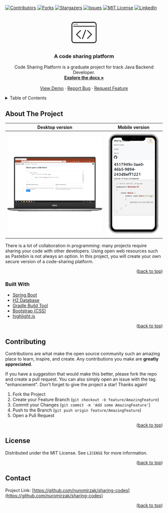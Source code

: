 <div id="top"></div>
<!--
*** Thanks for checking out the Best-README-Template. If you have a suggestion
*** that would make this better, please fork the repo and create a pull request
*** or simply open an issue with the tag "enhancement".
*** Don't forget to give the project a star!
*** Thanks again! Now go create something AMAZING! :D
-->



<!-- PROJECT SHIELDS -->
<!--
*** I'm using markdown "reference style" links for readability.
*** Reference links are enclosed in brackets [ ] instead of parentheses ( ).
*** See the bottom of this document for the declaration of the reference variables
*** for contributors-url, forks-url, etc. This is an optional, concise syntax you may use.
*** https://www.markdownguide.org/basic-syntax/#reference-style-links
-->
[![Contributors][contributors-shield]][contributors-url]
[![Forks][forks-shield]][forks-url]
[![Stargazers][stars-shield]][stars-url]
[![Issues][issues-shield]][issues-url]
[![MIT License][license-shield]][license-url]
[![LinkedIn][linkedin-shield]][linkedin-url]



<!-- PROJECT LOGO -->
<br />
<div align="center">
  <a href="https://github.com/nuromirzak/sharing-codes">
    <img src="readme-images/code-pngrepo-com.png" alt="Logo" width="80" height="80">
  </a>

<h3 align="center">A code sharing platform</h3>

  <p align="center">
    Code Sharing Platform is a graduate project for track Java Backend Developer. 
    <br />
    <a href="https://github.com/nuromirzak/sharing-codes"><strong>Explore the docs »</strong></a>
    <br />
    <br />
    <a href="https://github.com/nuromirzak/sharing-codes">View Demo</a>
    ·
    <a href="https://github.com/nuromirzak/sharing-codes/issues">Report Bug</a>
    ·
    <a href="https://github.com/nuromirzak/sharing-codes/issues">Request Feature</a>
  </p>
</div>



<!-- TABLE OF CONTENTS -->
<details>
  <summary>Table of Contents</summary>
  <ol>
    <li>
      <a href="#about-the-project">About The Project</a>
      <ul>
        <li><a href="#built-with">Built With</a></li>
      </ul>
    </li>
    <li><a href="#contributing">Contributing</a></li>
    <li><a href="#license">License</a></li>
    <li><a href="#contact">Contact</a></li>
  </ol>
</details>



<!-- ABOUT THE PROJECT -->

## About The Project

| Desktop version                      | Mobile version                     |
|--------------------------------------|------------------------------------|
| ![Dell XPS 13][product-screenshot-1] | ![iPhone XR][product-screenshot-2] |

There is a lot of collaboration in programming: many projects require sharing your code with other developers. Using
open web resources such as Pastebin is not always an option. In this project, you will create your own secure version of
a code-sharing platform.

<p align="right">(<a href="#top">back to top</a>)</p>

### Built With

* [Spring Boot](https://spring.io/projects/spring-boot)
* [H2 Database](https://www.h2database.com/)
* [Gradle Build Tool](https://gradle.org/)
* [Bootstrap (CSS)](https://getbootstrap.com/)
* [highlight.js](https://highlightjs.org/)

<p align="right">(<a href="#top">back to top</a>)</p>

<!-- CONTRIBUTING -->

## Contributing

Contributions are what make the open source community such an amazing place to learn, inspire, and create. Any
contributions you make are **greatly appreciated**.

If you have a suggestion that would make this better, please fork the repo and create a pull request. You can also
simply open an issue with the tag "enhancement". Don't forget to give the project a star! Thanks again!

1. Fork the Project
2. Create your Feature Branch (`git checkout -b feature/AmazingFeature`)
3. Commit your Changes (`git commit -m 'Add some AmazingFeature'`)
4. Push to the Branch (`git push origin feature/AmazingFeature`)
5. Open a Pull Request

<p align="right">(<a href="#top">back to top</a>)</p>



<!-- LICENSE -->

## License

Distributed under the MIT License. See `LICENSE` for more information.

<p align="right">(<a href="#top">back to top</a>)</p>


<!-- CONTACT -->

## Contact

Project Link: [https://github.com/nuromirzak/sharing-codes](https://github.com/nuromirzak/sharing-codes)

<p align="right">(<a href="#top">back to top</a>)</p>

<!-- MARKDOWN LINKS & IMAGES -->
<!-- https://www.markdownguide.org/basic-syntax/#reference-style-links -->

[contributors-shield]: https://img.shields.io/github/contributors/nuromirzak/sharing-codes.svg?style=for-the-badge

[contributors-url]: https://github.com/nuromirzak/sharing-codes/graphs/contributors

[forks-shield]: https://img.shields.io/github/forks/nuromirzak/sharing-codes.svg?style=for-the-badge

[forks-url]: https://github.com/nuromirzak/sharing-codes/network/members

[stars-shield]: https://img.shields.io/github/stars/nuromirzak/sharing-codes.svg?style=for-the-badge

[stars-url]: https://github.com/nuromirzak/sharing-codes/stargazers

[issues-shield]: https://img.shields.io/github/issues/nuromirzak/sharing-codes.svg?style=for-the-badge

[issues-url]: https://github.com/nuromirzak/sharing-codes/issues

[license-shield]: https://img.shields.io/github/license/nuromirzak/sharing-codes.svg?style=for-the-badge

[license-url]: https://github.com/nuromirzak/sharing-codes/blob/master/LICENSE

[linkedin-shield]: https://img.shields.io/badge/-LinkedIn-black.svg?style=for-the-badge&logo=linkedin&colorB=555

[linkedin-url]: https://linkedin.com/in/nurmukhammed

[product-screenshot-1]: readme-images/dell-xps13.png

[product-screenshot-2]: readme-images/iphone-xr.png
